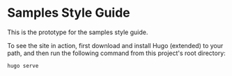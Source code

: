 # Samples Style Guide

This is the prototype for the samples style guide.

To see the site in action, first download and install Hugo (extended) to your
path, and then run the following command from this project's root directory:
```
hugo serve
```
